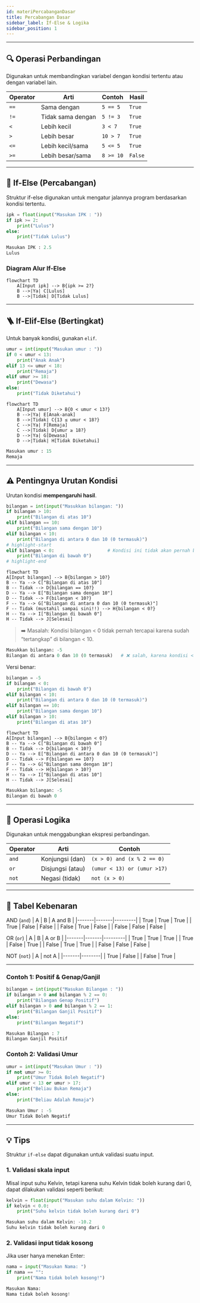 ```yaml
---
id: materiPercabanganDasar
title: Percabangan Dasar
sidebar_label: If-Else & Logika
sidebar_position: 1
---
```


---

## 🔍 Operasi Perbandingan

Digunakan untuk membandingkan variabel dengan kondisi tertentu atau dengan variabel lain.

| Operator | Arti              | Contoh    | Hasil   |
| -------- | ----------------- | --------- | ------- |
| `==`     | Sama dengan       | `5 == 5`  | `True`  |
| `!=`     | Tidak sama dengan | `5 != 3`  | `True`  |
| `<`      | Lebih kecil       | `3 < 7`   | `True`  |
| `>`      | Lebih besar       | `10 > 7`  | `True`  |
| `<=`     | Lebih kecil/sama  | `5 <= 5`  | `True`  |
| `>=`     | Lebih besar/sama  | `8 >= 10` | `False` |

---

## 🌳 If-Else (Percabangan)

Struktur if-else digunakan untuk mengatur jalannya program berdasarkan kondisi tertentu.

```py title="if_else.py"
ipk = float(input("Masukan IPK : "))
if ipk >= 2:
    print("Lulus")
else:
    print("Tidak Lulus")
```

```py title="output"
Masukan IPK : 2.5
Lulus
```

### Diagram Alur If-Else

```mermaid
flowchart TD
    A[Input ipk] --> B{ipk >= 2?}
    B -->|Ya| C[Lulus]
    B -->|Tidak| D[Tidak Lulus]
```

---

## 🪜 If-Elif-Else (Bertingkat)

Untuk banyak kondisi, gunakan `elif`.

```py title="if_elif_else.py"
umur = int(input("Masukan umur : "))
if 0 < umur < 13:
    print("Anak Anak")
elif 13 <= umur < 18:
    print("Remaja")
elif umur >= 18:
    print("Dewasa")
else:
    print("Tidak Diketahui")
```

```mermaid
flowchart TD
    A[Input umur] --> B{0 < umur < 13?}
    B -->|Ya| E[Anak-anak]
    B -->|Tidak| C{13 ≤ umur < 18?}
    C -->|Ya| F[Remaja]
    C -->|Tidak| D{umur ≥ 18?}
    D -->|Ya| G[Dewasa]
    D -->|Tidak| H[Tidak Diketahui]
```

```py title="output"
Masukan umur : 15
Remaja
```

---

## ⚠️ Pentingnya Urutan Kondisi

Urutan kondisi **mempengaruhi hasil**.

```py title="contoh_salah.py"
bilangan = int(input("Masukkan bilangan: "))
if bilangan > 10:
    print("Bilangan di atas 10")
elif bilangan == 10:
    print("Bilangan sama dengan 10")
elif bilangan < 10:
    print("Bilangan di antara 0 dan 10 (0 termasuk)")
# highlight-start
elif bilangan < 0:                    # Kondisi ini tidak akan pernah berjalan
    print("Bilangan di bawah 0")
# highlight-end
```

```mermaid
flowchart TD
A[Input bilangan] --> B{bilangan > 10?}
B -- Ya --> C["Bilangan di atas 10"]
B -- Tidak --> D{bilangan == 10?}
D -- Ya --> E["Bilangan sama dengan 10"]
D -- Tidak --> F{bilangan < 10?}
F -- Ya --> G["Bilangan di antara 0 dan 10 (0 termasuk)"]
F -- Tidak (mustahil sampai sini!!) --> H{bilangan < 0?}
H -- Ya --> I["Bilangan di bawah 0"]
H -- Tidak --> J[Selesai]
```
>➡️ Masalah: Kondisi bilangan < 0 tidak pernah tercapai karena sudah “tertangkap” di bilangan < 10.

```py title="output"
Masukkan bilangan: -5
Bilangan di antara 0 dan 10 (0 termasuk)   # ❌ salah, karena kondisi < 10 sudah terpenuhi lebih dulu
```

Versi benar:

```py title="contoh_benar.py"
bilangan = -5
if bilangan < 0:
    print("Bilangan di bawah 0")
elif bilangan < 10:
    print("Bilangan di antara 0 dan 10 (0 termasuk)")
elif bilangan == 10:
    print("Bilangan sama dengan 10")
elif bilangan > 10:
    print("Bilangan di atas 10")
```

```mermaid
flowchart TD
A[Input bilangan] --> B{bilangan < 0?}
B -- Ya --> C["Bilangan di bawah 0"]
B -- Tidak --> D{bilangan < 10?}
D -- Ya --> E["Bilangan di antara 0 dan 10 (0 termasuk)"]
D -- Tidak --> F{bilangan == 10?}
F -- Ya --> G["Bilangan sama dengan 10"]
F -- Tidak --> H{bilangan > 10?}
H -- Ya --> I["Bilangan di atas 10"]
H -- Tidak --> J[Selesai]
```

```py title="output"
Masukkan bilangan: -5
Bilangan di bawah 0
```

---

## 🔗 Operasi Logika

Digunakan untuk menggabungkan ekspresi perbandingan.

| Operator | Arti             | Contoh                  |
| -------- | ---------------- | ----------------------- |
| `and`    | Konjungsi (dan)  | `(x > 0) and (x % 2 == 0)`  |
| `or`     | Disjungsi (atau) | `(umur < 13) or (umur >17)` |
| `not`    | Negasi (tidak)   | `not (x > 0)`             |

---

## 🧮 Tabel Kebenaran

AND (`and`)
| A     | B     | A and B |
|-------|-------|---------|
| True  | True  | True    |
| True  | False | False   |
| False | True  | False   |
| False | False | False   |

OR (`or`)
| A     | B     | A or B  |
|-------|-------|---------|
| True  | True  | True    |
| True  | False | True    |
| False | True  | True    |
| False | False | False   |

NOT (`not`)
| A     | not A  |
|-------|--------|
| True  | False  |
| False | True   |

---

### Contoh 1: Positif & Genap/Ganjil

```py title="logika_1.py"
bilangan = int(input("Masukan Bilangan : "))
if bilangan > 0 and bilangan % 2 == 0:
    print("Bilangan Genap Positif")
elif bilangan > 0 and bilangan % 2 == 1:
    print("Bilangan Ganjil Positif")
else:
    print("Bilangan Negatif")
```

```py title="output"
Masukan Bilangan : 7
Bilangan Ganjil Positif
```

### Contoh 2: Validasi Umur

```py title="logika_2.py"
umur = int(input("Masukan Umur : "))
if not umur >= 0:
    print("Umur Tidak Boleh Negatif")
elif umur < 13 or umur > 17:
    print("Beliau Bukan Remaja")
else:
    print("Beliau Adalah Remaja")
```

```py title="output"
Masukan Umur : -5
Umur Tidak Boleh Negatif
```

---

## 💡 Tips

Struktur `if-else` dapat digunakan untuk validasi suatu input.

### 1. Validasi skala input
Misal input suhu Kelvin, tetapi karena suhu Kelvin tidak boleh kurang dari 0,
dapat dilakukan validasi seperti berikut:

```py title="kelvin_input_handling.py"
kelvin = float(input("Masukan suhu dalam Kelvin: "))
if kelvin < 0.0:
    print("Suhu kelvin tidak boleh kurang dari 0")
```

```py title="output"
Masukan suhu dalam Kelvin: -10.2
Suhu kelvin tidak boleh kurang dari 0
```

### 2. Validasi input tidak kosong

Jika user hanya menekan Enter:

```py title="error_empty.py"
nama = input("Masukan Nama: ")
if nama == "":
    print("Nama tidak boleh kosong!")
```

```py title="output"
Masukan Nama: 
Nama tidak boleh kosong!
```
